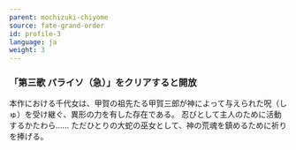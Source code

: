 ```yaml
---
parent: mochizuki-chiyome
source: fate-grand-order
id: profile-3
language: ja
weight: 3
---
```


### 「第三歌 パライソ（急）」をクリアすると開放

本作における千代女は、甲賀の祖先たる甲賀三郎が神によって与えられた呪（しゅ）を受け継ぐ、異形の力を有した存在である。
忍びとして主人のために活動するかたわら……
ただひとりの大蛇の巫女として、神の荒魂を鎮めるために祈りを捧げる。
